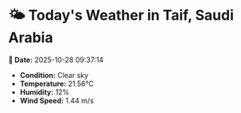 # 🌤️ Today's Weather in Taif, Saudi Arabia

**📅 Date:** 2025-10-28 09:37:14

- **Condition:** Clear sky
- **Temperature:** 21.56°C
- **Humidity:** 12%
- **Wind Speed:** 1.44 m/s
